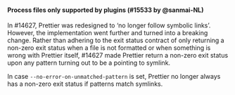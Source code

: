 #### Process files only supported by plugins (#15533 by @sanmai-NL)

In #14627, Prettier was redesigned to ‘no longer follow symbolic links’. However, the implementation went further and turned into a breaking change. Rather than adhering to the exit status contract of only returning a non-zero exit status when a file is not formatted or when something is wrong with Prettier itself, #14627 made Prettier return a non-zero exit status upon any pattern turning out to be a pointing to symlink.

In case `--no-error-on-unmatched-pattern` is set, Prettier no longer always has a non-zero exit status if patterns match symlinks.
